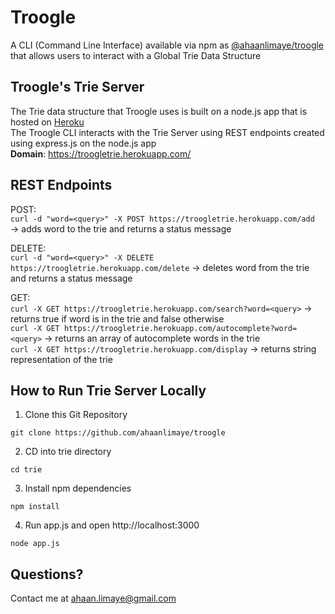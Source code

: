 # Troogle
A CLI (Command Line Interface) available via npm as [@ahaanlimaye/troogle](https://www.npmjs.com/package/@ahaanlimaye/troogle) that allows users to interact with a Global Trie Data Structure

## Troogle's Trie Server
The Trie data structure that Troogle uses is built on a node.js app that is hosted on [Heroku](https://heroku.com)\
The Troogle CLI interacts with the Trie Server using REST endpoints created using express.js on the node.js app\
**Domain**: https://troogletrie.herokuapp.com/

## REST Endpoints
POST:\
`curl -d "word=<query>" -X POST https://troogletrie.herokuapp.com/add` &#8594; adds word to the trie and returns a status message

DELETE:\
`curl -d "word=<query>" -X DELETE https://troogletrie.herokuapp.com/delete` &#8594; deletes word from the trie and returns a status message

GET:\
`curl -X GET https://troogletrie.herokuapp.com/search?word=<query>` &#8594; returns true if word is in the trie and false otherwise\
`curl -X GET https://troogletrie.herokuapp.com/autocomplete?word=<query>` &#8594; returns an array of autocomplete words in the trie\
`curl -X GET https://troogletrie.herokuapp.com/display` &#8594; returns string representation of the trie

## How to Run Trie Server Locally
1. Clone this Git Repository
```
git clone https://github.com/ahaanlimaye/troogle
```
2. CD into trie directory
```
cd trie
```
3. Install npm dependencies
```
npm install
```
4. Run app.js and open http://localhost:3000
```
node app.js
```

## Questions?
Contact me at ahaan.limaye@gmail.com
